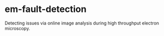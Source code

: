 # em-fault-detection
Detecting issues via online image analysis during high throughput electron microscopy.
